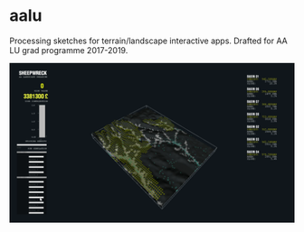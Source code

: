# aalu
Processing sketches for terrain/landscape interactive apps.
Drafted for AA LU grad programme 2017-2019.

![](https://github.com/claudiocmp/aalu/raw/master/terrain_apps%20examples/_resources/app_example.png)
